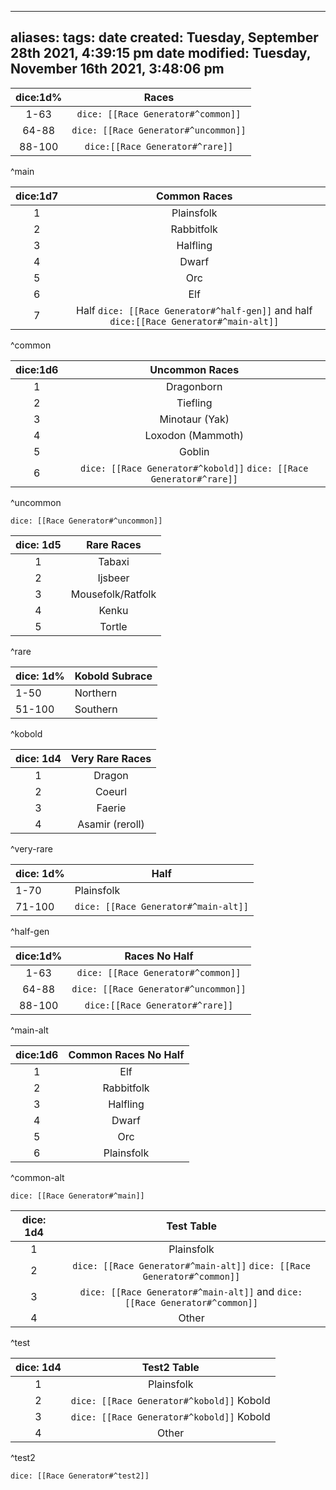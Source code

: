- ---
aliases: 
tags: 
date created: Tuesday, September 28th 2021, 4:39:15 pm
date modified: Tuesday, November 16th 2021, 3:48:06 pm
---

| dice:1d% |              Races              |
|:--------:|:-------------------------------:|
|   1-63   |  `dice: [[Race Generator#^common]]`  |
|  64-88   | `dice: [[Race Generator#^uncommon]]` |
|  88-100  |   `dice:[[Race Generator#^rare]]`    |
^main

| dice:1d7 |                                 Common Races                                 |
|:--------:|:----------------------------------------------------------------------------:|
|    1     |                                  Plainsfolk                                  |
|    2     |                                  Rabbitfolk                                  |
|    3     |                                   Halfling                                   |
|    4     |                                    Dwarf                                     |
|    5     |                                     Orc                                      |
|    6     |                                     Elf                                      |
|    7     | Half `dice: [[Race Generator#^half-gen]]` and half `dice:[[Race Generator#^main-alt]]` |
^common


| dice:1d6 |            Uncommon Races            |
|:--------:|:------------------------------------:|
|    1     |              Dragonborn              |
|    2     |               Tiefling               |
|    3     |            Minotaur (Yak)            |
|    4     |          Loxodon (Mammoth)           |
|    5     |                Goblin                |
|    6     | `dice: [[Race Generator#^kobold]]` `dice: [[Race Generator#^rare]]` |
^uncommon

`dice: [[Race Generator#^uncommon]]`

| dice: 1d5 |    Rare Races     |
|:---------:|:-----------------:|
|     1     |      Tabaxi       |
|     2     |      Ijsbeer      |
|     3     | Mousefolk/Ratfolk |
|     4     |       Kenku       |
|     5     |      Tortle       |
^rare

| dice: 1d% | Kobold Subrace |
| -------- | -------------- |
| 1-50     | Northern       |
| 51-100   | Southern       |
^kobold


| dice: 1d4 | Very Rare Races |
|:---------:|:---------------:|
|     1     |     Dragon      |
|     2     |     Coeurl      |
|     3     |     Faerie      |
|     4     | Asamir (reroll) |
^very-rare



| dice: 1d% | Half                              |
| --------- | --------------------------------- |
| 1-70      | Plainsfolk                        |
| 71-100    | `dice: [[Race Generator#^main-alt]]` |
^half-gen

| dice:1d% |                Races No Half                 |
|:--------:|:------------------------------------:|
|   1-63   | `dice: [[Race Generator#^common]]`  |
|  64-88   | `dice: [[Race Generator#^uncommon]]` |
|  88-100  |   `dice:[[Race Generator#^rare]]`    |
^main-alt

| dice:1d6 | Common Races No Half |
|:--------:|:--------------------:|
|    1     |         Elf          |
|    2     |      Rabbitfolk      |
|    3     |       Halfling       |
|    4     |        Dwarf         |
|    5     |         Orc          |
|    6     |      Plainsfolk      |
^common-alt

`dice: [[Race Generator#^main]]`


| dice: 1d4 |                                   Test Table                                    |
|:---------:|:-------------------------------------------------------------------------------:|
|     1     |                                   Plainsfolk                                    |
|     2     | `dice: [[Race Generator#^main-alt]]` `dice: [[Race Generator#^common]]` |
|     3     | `dice: [[Race Generator#^main-alt]]` and `dice: [[Race Generator#^common]]` |
|     4     |                                      Other                                      |
^test

| dice: 1d4 |                Test2 Table                |
|:---------:|:-----------------------------------------:|
|     1     |                Plainsfolk                 |
|     2     | `dice: [[Race Generator#^kobold]]` Kobold |
|     3     | `dice: [[Race Generator#^kobold]]` Kobold |
|     4     |                   Other                   |
^test2



`dice: [[Race Generator#^test2]]`
